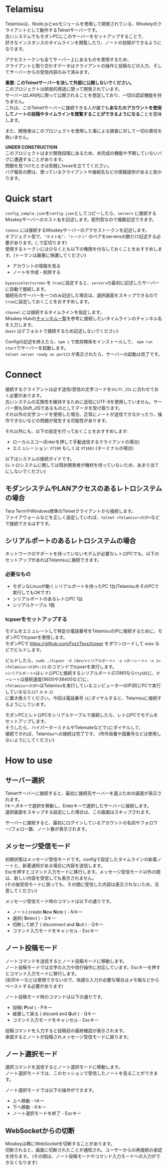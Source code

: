 # Telamisu
Telamisuは、Node.jsとwsモジュールを使用して開発されている、Misskeyのクライアントとして動作するTelnetサーバーです。   
古いシステムでもモダンPCにこのサーバーをセットアップすることで、   
好きなインスタンスのタイムラインを閲覧したり、ノートの投稿ができるようになります。   

アクセストークンも全てサーバー上にあるものを使用するため、   
クライアントと取り交わすデータはクライアントの操作と投稿などの入力、そしてサーバーからの受信内容のみで済みます。

**重要: このTelnetサーバーを決して外部に公開しないでください。**   
このプロジェクトは娯楽的用途に限って開発されています。   
サーバーはLAN内に限って公開されることを想定しており、一切の認証機能を持ちません。   
これは、このTelnetサーバーに接続できる人が誰でも**あなたのアカウントを使用してノートの投稿やタイムラインを閲覧することができるようになる**ことを意味します。   

また、開発者はこのプロジェクトを使用した事による損害に対して一切の責任を負いません。   

**UNDER CONSTRUCTION**   
このプロジェクトはまだ開発段階にあるため、未完成の機能や予期していないバグに遭遇することがあります。   
問題を見つけたときは気軽にIssueを立ててください。   
バグ報告の際は、使っているクライアントや接続先などの情報提供があると助かります。

# Quick start
`config_sample.json`を`config.json`としてコピーしたら、`servers` に接続するMisskeyサーバーのホスト名を記述します。配列型なので複数記述できます。   

`tokens` には接続するMisskeyサーバーのアクセストークンを記述します。   
オブジェクト型で、`"ホスト名": "トークン"` のペアをserversの数だけ記述する必要があります。(`,`で区切ります)   
使用するトークンには少なくとも以下の権限を付与しておくことをおすすめします。(トークンは厳重に保護してください)   
- アカウントの情報を見る
- ノートを作成・削除する

`bypassselectscreen` を `true`に設定すると、`servers`の最初に記述したサーバーに自動で接続します。   
接続先のサーバーを一つのみ記述した場合は、選択画面をスキップできるので`true`に設定しておくことをおすすめします。   

`channel` には接続するタイムラインを指定します。   
Misskey Hubの[チャンネル一覧](https://misskey-hub.net/docs/api/streaming/channel/)を参考に接続したいタイムラインのチャンネル名を入力します。   
(`main` はデフォルトで接続するため記述しないでください)   

Configの記述を終えたら、`npm i` で依存関係をインストールして、
`npm run start`でサーバーを起動します。   
`telnet server ready on port23` が表示されたら、サーバーの起動は完了です。

# Connect
接続するクライアントは必ず送信/受信の文字コードを`Shift_JIS` に合わせておく必要があります。   
古いシステムの互換性を維持するために送信にUTF-8を使用していません。サーバー側もShift_JISであるものとしてデータを受け取ります。   
それ以外の文字コードを使用した場合、正常にノートが送信できなかったり、操作できないなどの問題が発生する可能性があります。   

それ以外にも、以下の設定を行っておくことをおすすめします:
- ローカルエコー(Enterを押して手動送信するクライアントの場合)
- エミュレーション: `VT100` もしくは `VT100J` (ターミナルの場合)

以下はシステムの接続ガイドです。   
(レトロシステムに関しては現状開発者が機材を持っていないため、あまり当てにしないでください)

## モダンシステムやLANアクセスのあるレトロシステムの場合
Tera TermやWindows標準のTelnetクライアントから接続します。   
ファイアウォールなどを正しく設定していれば、`telnet <TelamisuへのIP>`などで接続できるはずです。   

## シリアルポートのあるレトロシステムの場合
ネットワークのサポートを持っていないモデムが必要なレトロPCでも、以下のセットアップがあればTelamisuに接続できます。   

### 必要なもの
- モダンなLinuxが動くシリアルポートを持ったPC 1台(TelamisuをそのPCで実行してもOKです)
- シリアルポートのあるレトロPC 1台
- シリアルケーブル 1個

### tcpserをセットアップする
モデムをエミュレートして特定の電話番号をTelamisuのIPに接続するために、モダンPCでtcpserを使用します。   
モダンPCで https://github.com/FozzTexx/tcpser をダウンロードして `make` などでビルドします。   

ビルドしたら、`sudo ./tcpser -d /dev/<シリアルポート> -s <ボーレート> -n 1=<TelamisuへのIP>:23` のコマンドでtcpserを実行します。   
`<シリアルポート>`はレトロPCと接続するシリアルポート(COM0なら`ttyS0`)に、`ボーレート`は接続速度(9600や38400など)に、   
`<TelamisuへのIP>`はTelamisuを実行しているコンピューターのIP(同じPCで実行しているなら`127.0.0.1`)   
に置き換えてください。今回は電話番号 `1`にダイヤルすると、Telamisuに接続するようにしています。   

モダンPCとレトロPCをシリアルケーブルで接続したら、レトロPCでモデムをセットアップします。   
そうしたら、ハイパーターミナルやTelemateなどで`1`にダイヤルして、   
接続できれば、Telamisuへの接続は完了です。
(市外局番や国番号などは使用しないようにしてください)

# How to use
## サーバー選択
Telnetサーバーに接続すると、最初に接続先サーバーを選ぶための画面が表示されます。   
Iキー,Kキーで選択を移動し、Enterキーで選択したサーバーに接続します。   
選択画面をスキップする設定にした場合は、この画面はスキップされます。   

サーバーに接続すると、最初にログインしているアカウントの名前やフォロワー/フォロー数、ノート数が表示されます。
## メッセージ受信モード
初期状態はメッセージ受信モードです。configで設定したタイムラインの新着ノートと、新着通知がある場合に内容を送信します。   
Escを押すとコマンド入力モードに移行します。メッセージ受信モード以外の間は、新しい内容を受信しても表示されません。   
(その後受信モードに戻っても、その間に受信した内容は表示されないため、注意してください)   

メッセージ受信モード時のコマンドは以下の通りです。
- ノート( create **N**ew **N**ote ) - Nキー
- 選択( **S**elect ) - Sキー
- 切断して終了 ( disconnect and **Q**uit ) - Qキー
- コマンド入力モードをキャンセル - Escキー
## ノート投稿モード
ノートコマンドを送信するとノート投稿モードに移動します。   
ノート投稿モードでは文字の入力や改行操作に対応しています。Escキーを押すとコマンド入力モードに移行します。   
(矢印キーなどは使用できないので、快適な入力が必要な場合はメモ帳などからペーストする必要があります)   

ノート投稿モード時のコマンドは以下の通りです。
- 投稿( **P**ost ) - Pキー
- 破棄して戻る ( discard and **Q**uit ) - Qキー
- コマンド入力モードをキャンセル - Escキー

投稿コマンドを入力すると投稿前の最終確認が表示されます。   
承諾するとノートが投稿されメッセージ受信モードに戻ります。
## ノート選択モード
選択コマンドを送信するとノート選択モードに移動します。   
ノート選択モードでは、このセッションで受信したノートを見ることができます。   

ノート選択モードでは以下の操作ができます。
- 上へ移動 - Iキー
- 下へ移動 - Kキー
- ノート選択モードを終了 - Escキー
## WebSocketからの切断
Misskeyは稀にWebSocketを切断することがあります。   
切断されると、画面に切断されたことが通知され、ユーザーからの再接続の承認を待ちます。
(その間は、ノート投稿モードやコマンド入力モードへの入力ができなくなります)